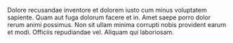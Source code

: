 Dolore recusandae inventore et dolorem iusto cum minus voluptatem sapiente. Quam aut fuga dolorum facere et in. Amet saepe porro dolor rerum animi possimus. Non sit ullam minima corrupti nobis provident earum et modi. Officiis repudiandae vel. Aliquam qui laboriosam.